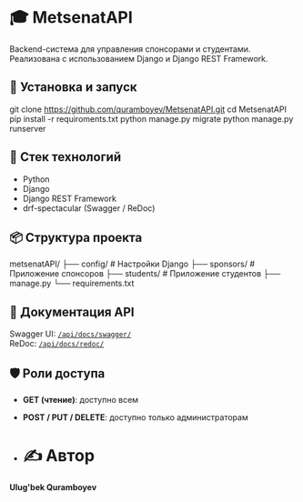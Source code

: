 # 🎓 MetsenatAPI

Backend-система для управления спонсорами и студентами. Реализована с использованием Django и Django REST Framework.

## 🚀 Установка и запуск

git clone https://github.com/quramboyev/MetsenatAPI.git
cd MetsenatAPI
pip install -r requiroments.txt
python manage.py migrate
python manage.py runserver

## 🔧 Стек технологий

- Python
- Django
- Django REST Framework
- drf-spectacular (Swagger / ReDoc)

## 📦 Структура проекта

metsenatAPI/
├── config/ # Настройки Django
├── sponsors/ # Приложение спонсоров
├── students/ # Приложение студентов
├── manage.py
└── requirements.txt

## 📄 Документация API

Swagger UI: [`/api/docs/swagger/`](http://127.0.0.1:8000/api/docs/swagger/)  
ReDoc: [`/api/docs/redoc/`](http://127.0.0.1:8000/api/docs/redoc/)

## 🛡️ Роли доступа

- **GET (чтение)**: доступно всем
- **POST / PUT / DELETE**: доступно только администраторам

- # ✍️ Автор

**Ulug'bek Quramboyev**  
